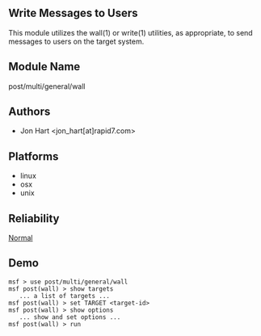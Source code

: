 ## Write Messages to Users

This module utilizes the wall(1) or write(1) utilities, as 
appropriate, to send messages to users on the target system.


## Module Name
post/multi/general/wall

## Authors
* Jon Hart <jon_hart[at]rapid7.com>





## Platforms
* linux
* osx
* unix

## Reliability
[Normal](https://github.com/rapid7/metasploit-framework/wiki/Exploit-Ranking)

## Demo

```
msf > use post/multi/general/wall
msf post(wall) > show targets
   ... a list of targets ...
msf post(wall) > set TARGET <target-id>
msf post(wall) > show options
   ... show and set options ...
msf post(wall) > run
```
    
    